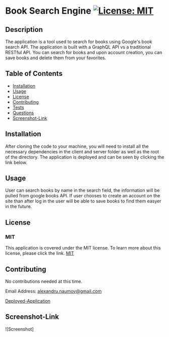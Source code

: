 # Book Search Engine [![License: MIT](https://img.shields.io/badge/License-MIT-yellow.svg)](https://opensource.org/licenses/MIT)

## Description

The application is a tool used to search for books using Google's book search API. The application is built with a GraphQL API vs a traditional RESTful API. You can search for books and upon account creation, you can save books and delete them from your favorites.

## Table of Contents

- [Installation](#installation)
- [Usage](#usage)
- [License](#license)
- [Contributing](#contributing)
- [Tests](#tests)
- [Questions](#questions)
- [Screenshot-Link](#screenshot-link)

## Installation

After cloning the code to your machine, you will need to install all the necessary dependencies in the client and server folder as well as the root of the directory. The application is deployed and can be seen by clicking the link below.

## Usage

User can search books by name in the search field, the information will be pulled from google books API. If user chooses to create an account on the site than after log in the user will be able to save books to find them easyer in the future.
## License

### MIT

This application is covered under the MIT license. To learn more about this license,
please click the link. [MIT](https://choosealicense.com/licenses/mit/)

## Contributing

No contributions needed at this time.


Email Address: alexandru.naumov@gmail.com


[Deployed-Application](https://stark-sands-67562.herokuapp.com/)


## Screenshot-Link


![Screenshot]
